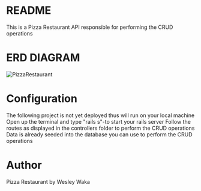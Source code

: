 # README

This is a Pizza Restaurant API responsible for performing the CRUD operations

# ERD DIAGRAM
![PizzaRestaurant](https://user-images.githubusercontent.com/110999866/226122527-7e1d3dde-64e0-432a-a5b3-305e712d097b.jpg)

# Configuration

The following project is not yet deployed thus will run on your local machine
Open up the terminal and type "rails s"-to start your rails server
Follow the routes as displayed in the controllers folder to perform the CRUD operations
Data is already seeded into the database you can use to perform the CRUD operations

# Author

Pizza Restaurant by Wesley Waka

